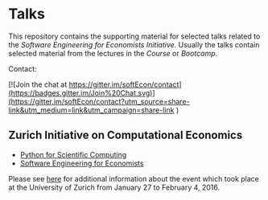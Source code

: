 # Talks

This repository contains the supporting material for selected talks related to the *Software Engineering for Economists Initiative*. Usually the talks contain selected material from the lectures in the *Course* or *Bootcamp*.

Contact:

[![Join the chat at https://gitter.im/softEcon/contact](https://badges.gitter.im/Join%20Chat.svg)](https://gitter.im/softEcon/contact?utm_source=share-link&utm_medium=link&utm_campaign=share-link
)

## Zurich Initiative on Computational Economics

* [Python for Scientific Computing](http://nbviewer.ipython.org/github/softEcon/talks/blob/master/ZICE/software_engineering/lecture.ipynb)
* [Software Engineering for Economists](http://nbviewer.ipython.org/github/softEcon/talks/blob/master/ZICE/scientific_python/lecture.ipynb)

Please see [here](http://www.zccfe.uzh.ch/zice16/announcement.html) for additional information about the event which took place at the University of Zurich from January 27 to February 4, 2016.


